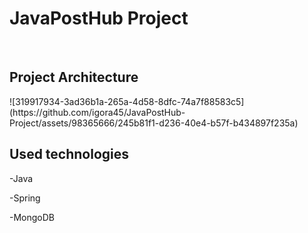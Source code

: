 
<h1>JavaPostHub Project</h1>
<br/>
<h2>Project Architecture</h2>
![319917934-3ad36b1a-265a-4d58-8dfc-74a7f88583c5](https://github.com/igora45/JavaPostHub-Project/assets/98365666/245b81f1-d236-40e4-b57f-b434897f235a)

<h2>Used technologies</h2>

-Java

-Spring

-MongoDB
